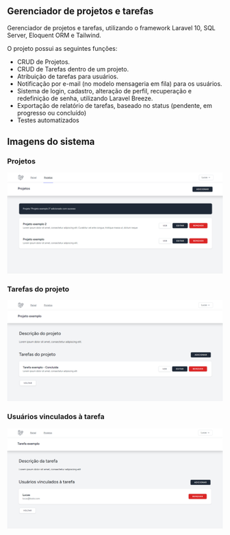 ## Gerenciador de projetos e tarefas

Gerenciador de projetos e tarefas, utilizando o framework Laravel 10, SQL Server, Eloquent ORM e Tailwind.

O projeto possui as seguintes funções:

- CRUD de Projetos.
- CRUD de Tarefas dentro de um projeto.
- Atribuição de tarefas para usuários.
- Notificação por e-mail (no modelo mensageria em fila) para os usuários.
- Sistema de login, cadastro, alteração de perfil, recuperação e redefinição de senha, utilizando Laravel Breeze.
- Exportação de relatório de tarefas, baseado no status (pendente, em progresso ou concluído)
- Testes automatizados

## Imagens do sistema

### Projetos
![Projetos](https://github.com/gamanasc/laravel-gerenciador/blob/master/public/img/projetos.png)

### Tarefas do projeto
![Tarefas do projeto](https://github.com/gamanasc/laravel-gerenciador/blob/master/public/img/tarefas.png)

### Usuários vinculados à tarefa
![Usuários vinculados à tarefa](https://github.com/gamanasc/laravel-gerenciador/blob/master/public/img/usuarios.png)
